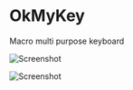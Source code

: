 # OkMyKey
Macro multi purpose keyboard

![Screenshot](https://github.com/csanz91/OkMyKey/blob/master/screenshots/1.PNG)

![Screenshot](https://github.com/csanz91/OkMyKey/blob/master/screenshots/2.PNG)
